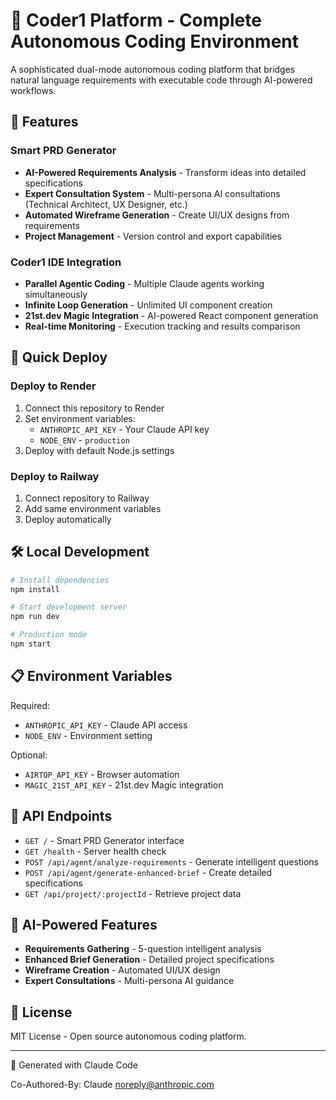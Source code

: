 # 🚀 Coder1 Platform - Complete Autonomous Coding Environment

A sophisticated dual-mode autonomous coding platform that bridges natural language requirements with executable code through AI-powered workflows.

## 🌟 Features

### Smart PRD Generator
- **AI-Powered Requirements Analysis** - Transform ideas into detailed specifications
- **Expert Consultation System** - Multi-persona AI consultations (Technical Architect, UX Designer, etc.)
- **Automated Wireframe Generation** - Create UI/UX designs from requirements
- **Project Management** - Version control and export capabilities

### Coder1 IDE Integration
- **Parallel Agentic Coding** - Multiple Claude agents working simultaneously
- **Infinite Loop Generation** - Unlimited UI component creation
- **21st.dev Magic Integration** - AI-powered React component generation
- **Real-time Monitoring** - Execution tracking and results comparison

## 🚀 Quick Deploy

### Deploy to Render
1. Connect this repository to Render
2. Set environment variables:
   - `ANTHROPIC_API_KEY` - Your Claude API key
   - `NODE_ENV` - `production`
3. Deploy with default Node.js settings

### Deploy to Railway
1. Connect repository to Railway
2. Add same environment variables
3. Deploy automatically

## 🛠️ Local Development

```bash
# Install dependencies
npm install

# Start development server
npm run dev

# Production mode
npm start
```

## 📋 Environment Variables

Required:
- `ANTHROPIC_API_KEY` - Claude API access
- `NODE_ENV` - Environment setting

Optional:
- `AIRTOP_API_KEY` - Browser automation
- `MAGIC_21ST_API_KEY` - 21st.dev Magic integration

## 🎯 API Endpoints

- `GET /` - Smart PRD Generator interface
- `GET /health` - Server health check
- `POST /api/agent/analyze-requirements` - Generate intelligent questions
- `POST /api/agent/generate-enhanced-brief` - Create detailed specifications
- `GET /api/project/:projectId` - Retrieve project data

## 🤖 AI-Powered Features

- **Requirements Gathering** - 5-question intelligent analysis
- **Enhanced Brief Generation** - Detailed project specifications
- **Wireframe Creation** - Automated UI/UX design
- **Expert Consultations** - Multi-persona AI guidance

## 📄 License

MIT License - Open source autonomous coding platform.

---

🤖 Generated with Claude Code

Co-Authored-By: Claude <noreply@anthropic.com>